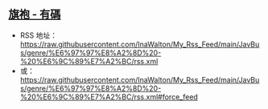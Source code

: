 ## [旗袍 - 有碼](https://www.javbus.com/genre/k)
 - RSS 地址：https://raw.githubusercontent.com/InaWalton/My_Rss_Feed/main/JavBus/genre/%E6%97%97%E8%A2%8D%20-%20%E6%9C%89%E7%A2%BC/rss.xml
 - 或：https://raw.githubusercontent.com/InaWalton/My_Rss_Feed/main/JavBus/genre/%E6%97%97%E8%A2%8D%20-%20%E6%9C%89%E7%A2%BC/rss.xml#force_feed